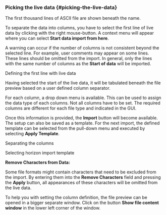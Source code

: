 ### Picking the live data {#picking-the-live-data}

The first thousand lines of ASCII file are shown beneath the name.

To separate the data into columns, you have to select the first line of live data by clicking with the right mouse-button. A context menu will appear where you can select **Start data import from here**.

A warning can occur if the number of columns is not consistent beyond the selected line. For example, user comments may appear on some lines. These lines should be omitted from the import. In general, only the lines with the same number of columns as the **Start of data** will be imported.

Defining the first line with live data

Having selected the start of the live data, it will be tabulated beneath the file preview based on a user defined column separator.

For each column, a drop down menu is available. This can be used to assign the data type of each columns. Not all columns have to be set. The required columns are different for each file type and indicated in the GUI.

Once this information is provided, the **Import** button will become available. The setup can also be saved as a template. For the next import, the defined template can be selected from the pull-down menu and executed by selecting **Apply Template**.

Separating the columns

Selecting horizon import template

**Remove Characters from Data:**

Some file formats might contain characters that need to be excluded from the import. By entering them into the **Remove Characters** field and pressing the **Apply** button, all appearances of these characters will be omitted from the live data.

To help you with setting the column definition, the file preview can be opened in a bigger separate window. Click on the button **Show file content window** in the lower left corner of the window.